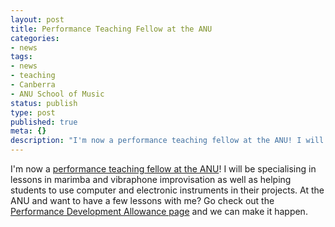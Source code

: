 ```yaml
---
layout: post
title: Performance Teaching Fellow at the ANU
categories:
- news
tags:
- news
- teaching
- Canberra
- ANU School of Music
status: publish
type: post
published: true
meta: {}
description: "I'm now a performance teaching fellow at the ANU! I will be specialising in lessons in marimba and vibraphone improvisation as well as helping students to"
---
```


I'm now a [performance teaching fellow at the ANU](http://music.anu.edu.au/people/charles-martin)! I will be specialising in lessons in marimba and vibraphone improvisation as well as helping students to use computer and electronic instruments in their projects. At the ANU and want to have a few lessons with me? Go check out the [Performance Development Allowance page](http://music.anu.edu.au/PDA) and we can make it happen.
